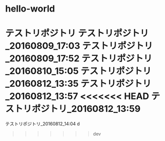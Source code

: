 # hello-world
テストリポジトリ
テストリポジトリ_20160809_17:03
テストリポジトリ_20160809_17:52
テストリポジトリ_20160810_15:05
テストリポジトリ_20160812_13:35
テストリポジトリ_20160812_13:57
<<<<<<< HEAD
テストリポジトリ_20160812_13:59
=======
テストリポジトリ_20160812_14:04
d
>>>>>>> dev
